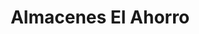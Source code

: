 ---
title: "Almacenes El Ahorro"
url: /quito/almacenes-el-ahorro-avenida-de-la-prensa/
shop: Allgemein
---
